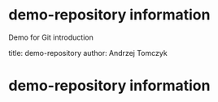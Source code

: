 # demo-repository information
Demo for Git introduction

title: demo-repository
author: Andrzej Tomczyk
# demo-repository information